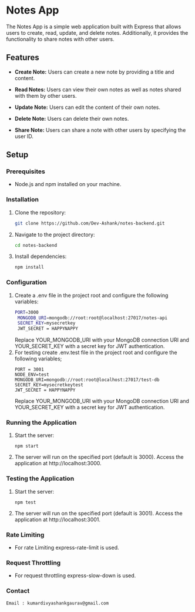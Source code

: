 # Notes App

The Notes App is a simple web application built with Express that allows users to create, read, update, and delete notes. Additionally, it provides the functionality to share notes with other users.

## Features

- **Create Note:** Users can create a new note by providing a title and content.

- **Read Notes:** Users can view their own notes as well as notes shared with them by other users.

- **Update Note:** Users can edit the content of their own notes.

- **Delete Note:** Users can delete their own notes.

- **Share Note:** Users can share a note with other users by specifying the user ID.

## Setup

### Prerequisites

- Node.js and npm installed on your machine.

### Installation

1. Clone the repository:

   ```bash
   git clone https://github.com/Dev-Ashank/notes-backend.git
   ```

2. Navigate to the project directory:
   ```bash
   cd notes-backend
   ```
3. Install dependencies:
   ```bash
   npm install
   ```

### Configuration

1. Create a .env file in the project root and configure the following variables:
   ```bash
   PORT=3000
    MONGODB_URI=mongodb://root:root@localhost:27017/notes-api
    SECRET_KEY=mysecretkey
    JWT_SECRET = HAPPYNAPPY
   ```
   Replace YOUR_MONGODB_URI with your MongoDB connection URI and YOUR_SECRET_KEY with a secret key for JWT authentication.
2. For testing create .env.test file in the project root and configure the following variables;
   ```
   PORT = 3001
   NODE_ENV=test
   MONGODB_URI=mongodb://root:root@localhost:27017/test-db
   SECRET_KEY=mysecretkeytest
   JWT_SECRET = HAPPYNAPPY
   ```
   Replace YOUR_MONGODB_URI with your MongoDB connection URI and YOUR_SECRET_KEY with a secret key for JWT authentication.

### Running the Application

1. Start the server:
   ```
   npm start
   ```
2. The server will run on the specified port (default is 3000). Access the application at http://localhost:3000.

### Testing the Application

1. Start the server:
   ```
   npm test
   ```
2. The server will run on the specified port (default is 3001). Access the application at http://localhost:3001.

### Rate Limiting

- For rate Limiting express-rate-limit is used.

### Request Throttling

- For request throttling express-slow-down is used.

### Contact

    Email : kumardivyashankgaurav@gmail.com
